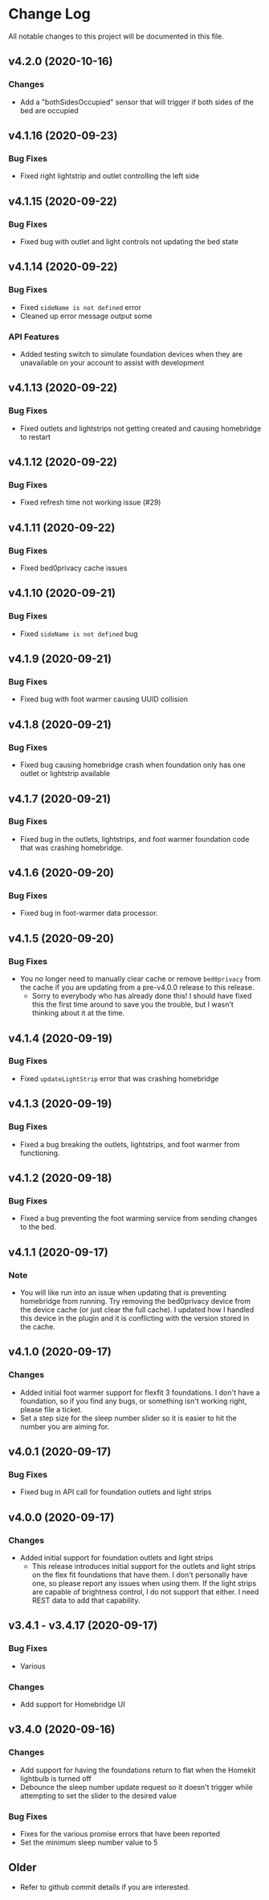 # Change Log

All notable changes to this project will be documented in this file.

## v4.2.0 (2020-10-16)

### Changes

- Add a "bothSidesOccupied" sensor that will trigger if both sides of the bed are occupied

## v4.1.16 (2020-09-23)

### Bug Fixes

- Fixed right lightstrip and outlet controlling the left side

## v4.1.15 (2020-09-22)

### Bug Fixes

- Fixed bug with outlet and light controls not updating the bed state

## v4.1.14 (2020-09-22)

### Bug Fixes

- Fixed `sideName is not defined` error
- Cleaned up error message output some

### API Features

- Added testing switch to simulate foundation devices when they are unavailable on your account to assist with development

## v4.1.13 (2020-09-22)

### Bug Fixes

- Fixed outlets and lightstrips not getting created and causing homebridge to restart

## v4.1.12 (2020-09-22)

### Bug Fixes

- Fixed refresh time not working issue (#29)

## v4.1.11 (2020-09-22)

### Bug Fixes

- Fixed bed0privacy cache issues

## v4.1.10 (2020-09-21)

### Bug Fixes

- Fixed `sideName is not defined` bug

## v4.1.9 (2020-09-21)

### Bug Fixes

- Fixed bug with foot warmer causing UUID collision

## v4.1.8 (2020-09-21)

### Bug Fixes

- Fixed bug causing homebridge crash when foundation only has one outlet or lightstrip available

## v4.1.7 (2020-09-21)

### Bug Fixes

- Fixed bug in the outlets, lightstrips, and foot warmer foundation code that was crashing homebridge.

## v4.1.6 (2020-09-20)

### Bug Fixes

- Fixed bug in foot-warmer data processor. 

## v4.1.5 (2020-09-20)

### Bug Fixes

- You no longer need to manually clear cache or remove `bed0privacy` from the cache if you are updating from a pre-v4.0.0 release to this release. 
  - Sorry to everybody who has already done this! I should have fixed this the first time around to save you the trouble, but I wasn't thinking about it at the time. 

## v4.1.4 (2020-09-19)

### Bug Fixes

- Fixed `updateLightStrip` error that was crashing homebridge

## v4.1.3 (2020-09-19)

### Bug Fixes

- Fixed a bug breaking the outlets, lightstrips, and foot warmer from functioning. 

## v4.1.2 (2020-09-18)

### Bug Fixes

- Fixed a bug preventing the foot warming service from sending changes to the bed. 

## v4.1.1 (2020-09-17)

### Note

- You will like run into an issue when updating that is preventing homebridge from running. Try removing the bed0privacy device from the device cache (or just clear the full cache). I updated how I handled this device in the plugin and it is conflicting with the version stored in the cache. 

## v4.1.0 (2020-09-17)

### Changes

- Added initial foot warmer support for flexfit 3 foundations. I don't have a foundation, so if you find any bugs, or something isn't working right, please file a ticket.
- Set a step size for the sleep number slider so it is easier to hit the number you are aiming for.

## v4.0.1 (2020-09-17)

### Bug Fixes

- Fixed bug in API call for foundation outlets and light strips

## v4.0.0 (2020-09-17)

### Changes

- Added initial support for foundation outlets and light strips
  - This release introduces initial support for the outlets and light strips on the flex fit foundations that have them. I don't personally have one, so please report any issues when using them. If the light strips are capable of brightness control, I do not support that either. I need REST data to add that capability.

## v3.4.1 - v3.4.17 (2020-09-17)

### Bug Fixes

- Various

### Changes

- Add support for Homebridge UI

## v3.4.0 (2020-09-16)

### Changes

- Add support for having the foundations return to flat when the Homekit lightbulb is turned off
- Debounce the sleep number update request so it doesn't trigger while attempting to set the slider to the desired value

### Bug Fixes

- Fixes for the various promise errors that have been reported
- Set the minimum sleep number value to 5

## Older

- Refer to github commit details if you are interested. 